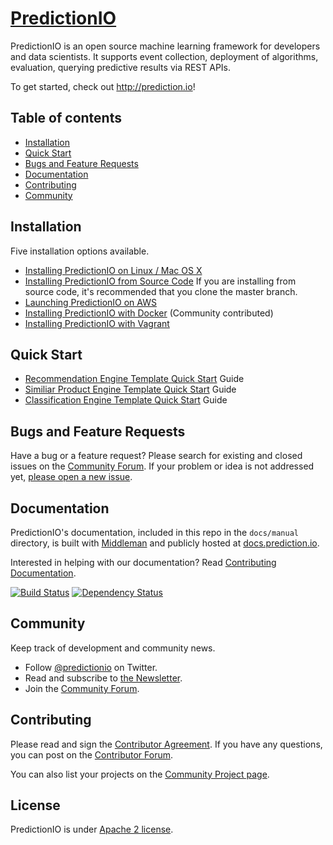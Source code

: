 # [PredictionIO](http://prediction.io)

PredictionIO is an open source machine learning framework for developers and
data scientists. It supports event collection, deployment of algorithms,
evaluation, querying predictive results via REST APIs.

To get started, check out http://prediction.io!


## Table of contents
- [Installation](#installation)
- [Quick Start](#quick-start)
- [Bugs and Feature Requests](#bugs-and-feature-requests)
- [Documentation](#documentation)
- [Contributing](#contributing)
- [Community](#community)


## Installation

Five installation options available.

*   [Installing PredictionIO on Linux / Mac OS
    X](http://docs.prediction.io/install/install-linux/)
*   [Installing PredictionIO from Source
    Code](http://docs.prediction.io/install/install-sourcecode/)
    If you are installing from source code, it's recommended that you clone the
    master branch.
*   [Launching PredictionIO on
    AWS](http://docs.prediction.io/install/launch-aws/)
*   [Installing PredictionIO with
    Docker](https://github.com/mingfang/docker-predictionio) (Community
    contributed)
*   [Installing PredictionIO with
    Vagrant](http://docs.prediction.io/install/install-vagrant/)


## Quick Start

*   [Recommendation Engine Template Quick
    Start](http://docs.prediction.io/templates/recommendation/quickstart/)
    Guide
*   [Similiar Product Engine Template Quick
    Start](http://docs.prediction.io/templates/similarproduct/quickstart/)
    Guide
*   [Classification Engine Template Quick
    Start](http://docs.prediction.io/templates/classification/quickstart/)
    Guide


## Bugs and Feature Requests

Have a bug or a feature request?  Please search for existing and closed issues
on the [Community
Forum](https://groups.google.com/forum/#!forum/predictionio-user). If your
problem or idea is not addressed yet, [please open a new
issue](https://github.com/PredictionIO/PredictionIO/issues/new).


## Documentation

PredictionIO's documentation, included in this repo in the `docs/manual`
directory, is built with [Middleman](http://middlemanapp.com/) and publicly
hosted at [docs.prediction.io](http://docs.prediction.io/).

Interested in helping with our documentation? Read [Contributing
Documentation](http://docs.prediction.io/community/contribute-documentation/).

[![Build
Status](https://travis-ci.org/PredictionIO/PredictionIO.svg?branch=livedoc)](https://travis-ci.org/PredictionIO/PredictionIO)
[![Dependency
Status](https://gemnasium.com/PredictionIO/PredictionIO.svg)](https://gemnasium.com/PredictionIO/PredictionIO)


## Community

Keep track of development and community news.

*   Follow [@predictionio](https://twitter.com/predictionio) on Twitter.
*   Read and subscribe to [the
    Newsletter](http://prediction.us6.list-manage1.com/subscribe?u=d8c0435d851c1310fc64c6e26&id=8c6c1b46d0).
*   Join the [Community
    Forum](https://groups.google.com/forum/#!forum/predictionio-user).


## Contributing

Please read and sign the [Contributor Agreement](http://prediction.io/cla). If
you have any questions, you can post on the [Contributor
Forum](https://groups.google.com/forum/#!forum/predictionio-dev).

You can also list your projects on the [Community Project
page](http://docs.prediction.io/community/projects/).


## License

PredictionIO is under [Apache 2
license](http://www.apache.org/licenses/LICENSE-2.0.html).
